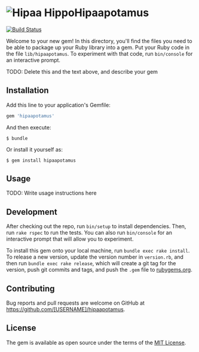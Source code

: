 # ![Hipaa Hippo](http://imgh.us/noun_227666_cc.svg)Hipaapotamus
[![Build Status](https://travis-ci.org/anarchocurious/hipaapotamus.svg)](https://travis-ci.org/anarchocurious/hipaapotamus)

Welcome to your new gem! In this directory, you'll find the files you need to be able to package up your Ruby library into a gem. Put your Ruby code in the file `lib/hipaapotamus`. To experiment with that code, run `bin/console` for an interactive prompt.

TODO: Delete this and the text above, and describe your gem

## Installation

Add this line to your application's Gemfile:

```ruby
gem 'hipaapotamus'
```

And then execute:

    $ bundle

Or install it yourself as:

    $ gem install hipaapotamus

## Usage

TODO: Write usage instructions here

## Development

After checking out the repo, run `bin/setup` to install dependencies. Then, run `rake rspec` to run the tests. You can also run `bin/console` for an interactive prompt that will allow you to experiment.

To install this gem onto your local machine, run `bundle exec rake install`. To release a new version, update the version number in `version.rb`, and then run `bundle exec rake release`, which will create a git tag for the version, push git commits and tags, and push the `.gem` file to [rubygems.org](https://rubygems.org).

## Contributing

Bug reports and pull requests are welcome on GitHub at https://github.com/[USERNAME]/hipaapotamus.


## License

The gem is available as open source under the terms of the [MIT License](http://opensource.org/licenses/MIT).

